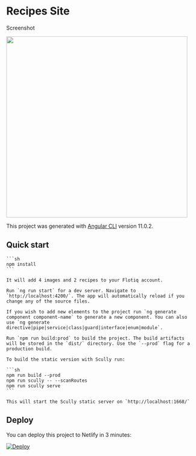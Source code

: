 Recipes Site
========================
Screenshot

<img src="https://github.com/ithunter101/recipe-angular/raw/master/docs/Scully-Recipes-Starter.png" width=480 />

This project was generated with [Angular CLI](https://github.com/angular/angular-cli) version 11.0.2.

## Quick start

    ```sh
    npm install
    ```

    It will add 4 images and 2 recipes to your Flotiq account.

    Run `ng run start` for a dev server. Navigate to `http://localhost:4200/`. The app will automatically reload if you change any of the source files.

    If you wish to add new elements to the project run `ng generate component component-name` to generate a new component. You can also use `ng generate directive|pipe|service|class|guard|interface|enum|module`.

    Run `npm run build:prod` to build the project. The build artifacts will be stored in the `dist/` directory. Use the `--prod` flag for a production build.

    To build the static version with Scully run:

    ```sh
    npm run build --prod
    npm run scully -- --scanRoutes
    npm run scully serve
    ```

    This will start the Scully static server on `http://localhost:1668/`
    
## Deploy

  You can deploy this project to Netlify in 3 minutes:
  
  [![Deploy](https://www.netlify.com/img/deploy/button.svg)](https://app.netlify.com/start/deploy?repository=https://github.com/ithunter101/recipe-angular)

